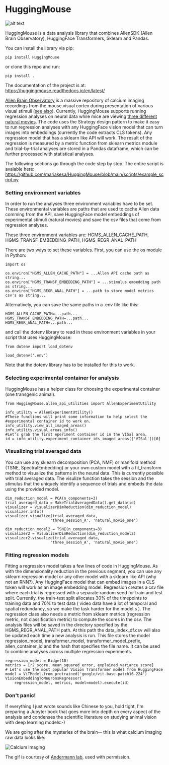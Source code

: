 # HuggingMouse

![alt text](https://github.com/mariakesa/HuggingMouse/blob/main/logo_CC0_attention.jpg)

HuggingMouse is a data analysis library that combines AllenSDK (Allen Brain Observatory), HuggingFace Transformers, Sklearn
and Pandas. 

You can install the library via pip:

    pip install HuggingMouse

or clone this repo and run:

    pip install .

The documentation of the project is at: https://huggingmouse.readthedocs.io/en/latest/

[Allen Brain Observatory](https://allensdk.readthedocs.io/en/latest/brain_observatory.html) is a massive repository of calcium imaging recordings from the mouse visual cortex during presentation of various visual stimuli ([see also](https://github.com/AllenInstitute/brain_observatory_examples/blob/master/Visual%20Coding%202P%20Cheat%20Sheet%20October2018.pdf)). Currently, HuggingMouse supports running regression analyses on neural data while mice are viewing [three different natural movies](https://observatory.brain-map.org/visualcoding/stimulus/natural_movies). The code uses the Strategy design pattern to make it easy to run regression analyses with any HuggingFace vision model that can turn images into embeddings (currently the code extracts CLS tokens). Any regression model that has a sklearn like API will work. The result of the regression is measured by a metric function from sklearn metrics module and trial-by-trial analyses are stored in a Pandas dataframe, which can be further processed with statistical analyses. 

The following sections go through the code step by step. The entire script is avaiable here: https://github.com/mariakesa/HuggingMouse/blob/main/scripts/example_script.py

### Setting environment variables

In order to run the analyses three environment variables have to be set. These environmental variables are paths that are used to cache Allen data comming from the API, save HuggingFace model embeddings of experimental stimuli (natural movies)
and save the csv files that come from regression analyses. 

These three environment variables are: HGMS_ALLEN_CACHE_PATH, HGMS_TRANSF_EMBEDDING_PATH, HGMS_REGR_ANAL_PATH

There are two ways to set these variables. First, you can use the os module in Python:

    import os

    os.environ["HGMS_ALLEN_CACHE_PATH"] = ...Allen API cache path as string...
    os.environ["HGMS_TRANSF_EMBEDDING_PATH"] = ...stimulus embedding path as string...
    os.environ["HGMS_REGR_ANAL_PATH"] = ...path to store model metrics csv's as string...

Alternatively, you can save the same paths in a .env file like this:

    HGMS_ALLEN_CACHE_PATH=...path... 
    HGMS_TRANSF_EMBEDDING_PATH=...path...
    HGMS_REGR_ANAL_PATH=...path...

and call the dotenv library to read in these environment variables in your script that uses HuggingMouse:

    from dotenv import load_dotenv

    load_dotenv('.env')

Note that the dotenv library has to be installed for this to work.

### Selecting experimental container for analysis

HuggingMouse has a helper class for choosing the experimental container (one transgenic animal).

    from HuggingMouse.allen_api_utilities import AllenExperimentUtility

    info_utility = AllenExperimentUtility()
    #These functions will print some information to help select the
    #experimental container id to work on. 
    info_utility.view_all_imaged_areas()
    info_utility.visual_areas_info()
    #Let's grab the first eperiment container id in the VISal area. 
    id = info_utility.experiment_container_ids_imaged_areas(['VISal'])[0]


### Visualizing trial averaged data

You can use any sklearn decomposition (PCA, NMF) or manifold method (TSNE, SpectralEmbedding) or
your own custom model with a fit_transform method to visualize the patterns in the neural data. 
This is currently possible with trial averaged data. The visulize function takes the session and 
the stimulus that the uniquely identify a sequence of trials and embeds the data
using the provided model. 

    dim_reduction_model = PCA(n_components=3)
    trial_averaged_data = MakeTrialAveragedData().get_data(id)
    visualizer = VisualizerDimReduction(dim_reduction_model)
    visualizer.info()
    visualizer.visualize(trial_averaged_data,
                        'three_session_A', 'natural_movie_one')

    dim_reduction_model2 = TSNE(n_components=3)
    visualizer2 = VisualizerDimReduction(dim_reduction_model2)
    visualizer2.visualize(trial_averaged_data,
                        'three_session_A', 'natural_movie_one')

### Fitting regression models

Fitting a regression model takes a few lines of code in HuggingMouse. As with the 
dimensionality reduction in the previous segment, you can use any sklearn regression model
or any other model with a sklearn like API (why not an RNN?). Any HuggingFace model that can
embed images in a CLS token will work as an image embedding model. Regression creates a csv file
where each trial is regressed with a separate random seed for train and test split. Currently,
the train-test split allocates 30% of the timepoints to training data and 70% to test data (
video data have a lot of temporal and spatial redundancy, so we make the task harder for the model.s
). The regression class also needs a metric from sklearn metrics (regression metric, not classification metric)
to compute the scores in the csv. The analysis files will be saved in the directory specified by the
HGMS_REGR_ANAL_PATH path. At this path the data_index_df.csv will also be updated each time a new
analysis is run. This file stores the model regression_model, transformer_model, transformer_model_prefix,
allen_container_id and the hash that specifies the file name. It can be used to combine analyses across
multiple regression experiments. 

    regression_model = Ridge(10)
    metrics = [r2_score, mean_squared_error, explained_variance_score]
    # Let's use the most popular Vision Transformer model from HuggingFace
    model = ViTModel.from_pretrained('google/vit-base-patch16-224')
    VisionEmbeddingToNeuronsRegressor(
        regression_model, metrics, model=model).execute(id)

### Don't panic!

If everything I just wrote sounds like Chinese to you, hold tight, I'm preparing a Jupyter book 
that goes more into depth on every aspect of the analysis and condenses the scientific literature
on studying animal vision with deep learning models:-)

We are going after the mysteries of the brain-- this is what calcium imaging raw data looks like:

![Calcium Imaging](https://github.com/mariakesa/HuggingMouse/blob/main/calcium_movie.gif)

The gif is courtesy of [Andermann lab](https://www.andermannlab.com/), used with permission.




